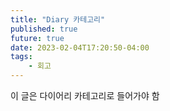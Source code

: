 ```yaml
---
title: "Diary 카테고리"
published: true
future: true
date: 2023-02-04T17:20:50-04:00
tags:
    - 회고
---
```


이 글은 다이어리 카테고리로 들어가야 함